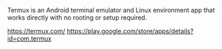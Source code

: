 Termux is an Android terminal emulator and Linux environment app that works directly with no rooting or setup required.


https://termux.com/
https://play.google.com/store/apps/details?id=com.termux
